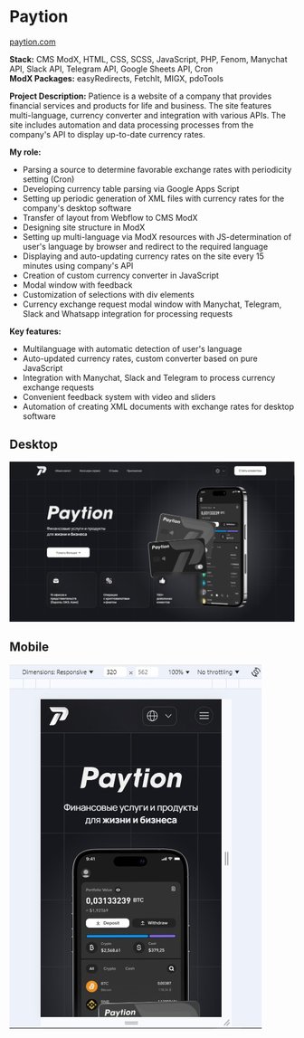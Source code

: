 # Paytion

[paytion.com](https://paytion.com/)

**Stack:** CMS ModX, HTML, CSS, SCSS, JavaScript, PHP, Fenom, Manychat API, Slack API, Telegram API, Google Sheets API, Cron  
**ModX Packages:** easyRedirects, FetchIt, MIGX, pdoTools

**Project Description:**
Patience is a website of a company that provides financial services and products for life and business. The site features multi-language, currency converter and integration with various APIs. The site includes automation and data processing processes from the company's API to display up-to-date currency rates.

**My role:**
- Parsing a source to determine favorable exchange rates with periodicity setting (Cron)
- Developing currency table parsing via Google Apps Script
- Setting up periodic generation of XML files with currency rates for the company's desktop software
- Transfer of layout from Webflow to CMS ModX
- Designing site structure in ModX
- Setting up multi-language via ModX resources with JS-determination of user's language by browser and redirect to the required language
- Displaying and auto-updating currency rates on the site every 15 minutes using company's API
- Creation of custom currency converter in JavaScript
- Modal window with feedback
- Customization of selections with div elements
- Currency exchange request modal window with Manychat, Telegram, Slack and Whatsapp integration for processing requests

**Key features:**
- Multilanguage with automatic detection of user's language
- Auto-updated currency rates, custom converter based on pure JavaScript
- Integration with Manychat, Slack and Telegram to process currency exchange requests
- Convenient feedback system with video and sliders
- Automation of creating XML documents with exchange rates for desktop software

## Desktop
![desktop](desktop.jpg)

## Mobile
![mobile](mobile.jpg)
